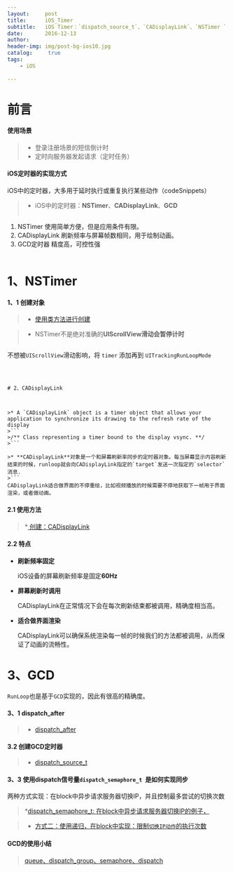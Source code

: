 ```yaml
---
layout:     post
title:      iOS_Timer
subtitle:   iOS Timer：`dispatch_source_t`、`CADisplayLink`、`NSTimer `
date:       2016-12-13
author:     
header-img: img/post-bg-ios10.jpg
catalog: 	 true
tags:
    - iOS
    
---
```



# 前言


####  使用场景


>* 登录注册场景的短信倒计时
>* 定时向服务器发起请求（定时任务）
>

####  iOS定时器的实现方式

iOS中的定时器，大多用于延时执行或重复执行某些动作（codeSnippets）
>* iOS中的定时器：**NSTimer**、**CADisplayLink**、**GCD**
>```
1) NSTimer 使用简单方便，但是应用条件有限。
2) CADisplayLink 刷新频率与屏幕帧数相同，用于绘制动画。
3) GCD定时器 精度高，可控性强
>```



# 1、NSTimer


#### 1、1 创建对象

>* [使用类方法进行创建](https://gist.github.com/zhangkn/1d4cc343a19c95b5902cd3d40c298504)
><script src="https://gist.github.com/zhangkn/1d4cc343a19c95b5902cd3d40c298504.js"></script>




>* NSTimer不是绝对准确的**UIScrollView滑动会暂停计时**
>```
不想被`UIScrollView`滑动影响，将 `timer` 添加再到 `UITrackingRunLoopMode`
```



# 2、CADisplayLink



>* A `CADisplayLink` object is a timer object that allows your application to synchronize its drawing to the refresh rate of the display
>```
>/** Class representing a timer bound to the display vsync. **/
>```

>* **CADisplayLink**对象是一个和屏幕刷新率同步的定时器对象。每当屏幕显示内容刷新结束的时候，runloop就会向CADisplayLink指定的`target`发送一次指定的`selector`消息.
>```
CADisplayLink适合做界面的不停重绘，比如视频播放的时候需要不停地获取下一帧用于界面渲染，或者做动画。
```


#### 2.1 使用方法

>*[ 创建：CADisplayLink](https://gist.github.com/zhangkn/1cf414bde15aa5205c3f97db81b3588e)
><script src="https://gist.github.com/zhangkn/1cf414bde15aa5205c3f97db81b3588e.js"></script>


 

#### 2.2 特点

- **刷新频率固定**
	
	iOS设备的屏幕刷新频率是固定**60Hz**
	
- **屏幕刷新时调用**

	CADisplayLink在正常情况下会在每次刷新结束都被调用，精确度相当高。

- **适合做界面渲染**

	CADisplayLink可以确保系统渲染每一帧的时候我们的方法都被调用，从而保证了动画的流畅性。
	

# 3、GCD 


 `RunLoop`也是基于`GCD`实现的，因此有很高的精确度。
 

#### 3、1 dispatch_after

>* [dispatch_after](https://gist.github.com/zhangkn/36ebd56ac0809d21bf97b6f96dcfdb53)
><script src="https://gist.github.com/zhangkn/36ebd56ac0809d21bf97b6f96dcfdb53.js"></script>


#### 3.2 创建GCD定时器

>* [dispatch_source_t](https://gist.github.com/zhangkn/1a6e6d4df19d8cb47487f20f0bd76ec4)
><script src="https://gist.github.com/zhangkn/1a6e6d4df19d8cb47487f20f0bd76ec4.js"></script>

#### 3、3 使用dispatch信号量`dispatch_semaphore_t `是如何实现同步

两种方式实现：在block中异步请求服务器切换IP，并且控制最多尝试的切换次数

>*[dispatch_semaphore_t: 在block中异步请求服务器切换IP的例子，](https://gist.github.com/zhangkn/79a3099f58438796bc5254c632b2034a)
><script src="https://gist.github.com/zhangkn/79a3099f58438796bc5254c632b2034a.js"></script>

>* [方式二：使用递归，在block中实现：限制`切换IP动作`的执行次数](https://gist.github.com/zhangkn/2e81e46f8a9fc5c254c85534a822b7ad.js)
><script src="https://gist.github.com/zhangkn/2e81e46f8a9fc5c254c85534a822b7ad.js"></script>


#### GCD的使用小结

>[queue、dispatch_group、semaphore、dispatch](https://gist.github.com/zhangkn/193d94df5d31a672313f130bca31f83c)
><script src="https://gist.github.com/zhangkn/193d94df5d31a672313f130bca31f83c.js"></script>


